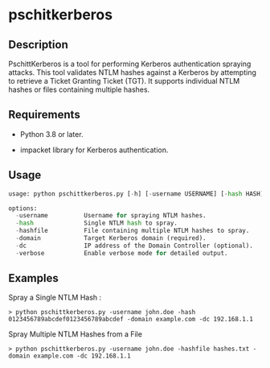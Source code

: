 # pschitkerberos

## Description

PschittKerberos is a tool for performing Kerberos authentication spraying attacks. This tool validates NTLM hashes against a Kerberos by attempting to retrieve a Ticket Granting Ticket (TGT). It supports individual NTLM hashes or files containing multiple hashes.

## Requirements

- Python 3.8 or later.

- impacket library for Kerberos authentication.

## Usage

```python
usage: python pschittkerberos.py [-h] [-username USERNAME] [-hash HASH] [-hashfile HASHFILE] -domain DOMAIN [-dc DC] [-verbose]

options:
  -username          Username for spraying NTLM hashes.
  -hash              Single NTLM hash to spray.
  -hashfile          File containing multiple NTLM hashes to spray.
  -domain            Target Kerberos domain (required).
  -dc                IP address of the Domain Controller (optional).
  -verbose           Enable verbose mode for detailed output.
```

## Examples
Spray a Single NTLM Hash :
```
> python pschittkerberos.py -username john.doe -hash 0123456789abcdef0123456789abcdef -domain example.com -dc 192.168.1.1 
```

Spray Multiple NTLM Hashes from a File
```
> python pschittkerberos.py -username john.doe -hashfile hashes.txt -domain example.com -dc 192.168.1.1
```

